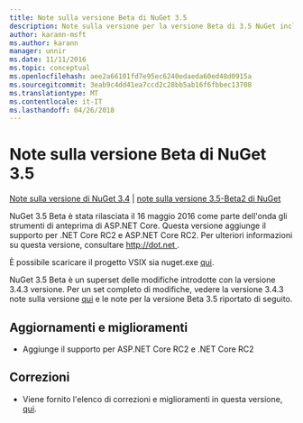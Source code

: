 ```yaml
---
title: Note sulla versione Beta di NuGet 3.5
description: Note sulla versione per la versione Beta di 3.5 NuGet inclusi dcr, correzioni di bug, le funzionalità aggiunte e problemi noti.
author: karann-msft
ms.author: karann
manager: unnir
ms.date: 11/11/2016
ms.topic: conceptual
ms.openlocfilehash: aee2a66101fd7e95ec6240edaeda60ed48d0915a
ms.sourcegitcommit: 3eab9c4dd41ea7ccd2c28bb5ab16f6fbbec13708
ms.translationtype: MT
ms.contentlocale: it-IT
ms.lasthandoff: 04/26/2018
---
```

# <a name="nuget-35-beta-release-notes"></a>Note sulla versione Beta di NuGet 3.5

[Note sulla versione di NuGet 3.4](../release-notes/nuget-3.4.md) | [note sulla versione 3.5-Beta2 di NuGet](../release-notes/nuget-3.5-Beta2.md)

NuGet 3.5 Beta è stata rilasciata il 16 maggio 2016 come parte dell'onda gli strumenti di anteprima di ASP.NET Core. Questa versione aggiunge il supporto per .NET Core RC2 e ASP.NET Core RC2. Per ulteriori informazioni su questa versione, consultare [ http://dot.net ](http://dot.net).

È possibile scaricare il progetto VSIX sia nuget.exe [qui](https://dist.nuget.org/index.html).

NuGet 3.5 Beta è un superset delle modifiche introdotte con la versione 3.4.3 versione. Per un set completo di modifiche, vedere la versione 3.4.3 note sulla versione [qui](https://github.com/NuGet/Home/issues?q=is%3Aissue+milestone%3A3.4.3+is%3Aclosed) e le note per la versione Beta 3.5 riportato di seguito.

## <a name="updates-and-improvements"></a>Aggiornamenti e miglioramenti

* Aggiunge il supporto per ASP.NET Core RC2 e .NET Core RC2

## <a name="fixes"></a>Correzioni

* Viene fornito l'elenco di correzioni e miglioramenti in questa versione, [qui](https://github.com/NuGet/Home/issues?q=is%3Aissue+milestone%3A%223.5+Beta%22+is%3Aclosed).